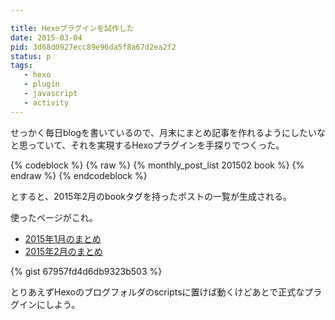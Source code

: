 ```yaml
---

title: Hexoプラグインを試作した
date: 2015-03-04
pid: 3d68d0927ecc89e96da5f8a67d2ea2f2
status: p
tags:
   - hexo
   - plugin
   - javascript
   - activity
---
```


せっかく毎日blogを書いているので、月末にまとめ記事を作れるようにしたいなと思っていて、それを実現するHexoプラグインを手探りでつくった。

{% codeblock %}
{% raw %}
{% monthly\_post\_list 201502 book %}
{% endraw %}
{% endcodeblock %}

とすると、2015年2月のbookタグを持ったポストの一覧が生成される。

使ったページがこれ。
* [2015年1月のまとめ][1]
* [2015年2月のまとめ][2]

{% gist 67957fd4d6db9323b503 %}

とりあえずHexoのブログフォルダのscriptsに置けば動くけどあとで正式なプラグインにしよう。

[1]:	/2015/01/31/201501/201501-summary/
[2]:	/2015/02/28/201502/201502-summary/
